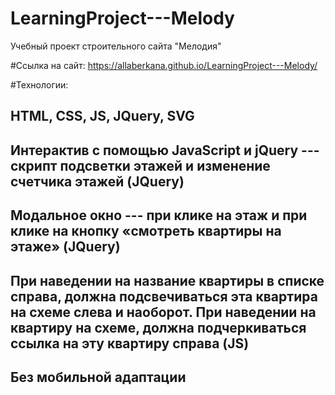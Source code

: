 # LearningProject---Melody
Учебный проект строительного сайта "Мелодия"

#Ссылка на сайт:  https://allaberkana.github.io/LearningProject---Melody/

#Технологии:
## HTML, CSS, JS, JQuery, SVG
## Интерактив с помощью JavaScript и jQuery --- скрипт подсветки этажей и изменение счетчика этажей (JQuery)
## Модальное окно --- при клике на этаж и при клике на кнопку «смотреть квартиры на этаже» (JQuery)
## При наведении на название квартиры в списке справа, должна подсвечиваться эта квартира на схеме слева и наоборот. При наведении на квартиру на схеме, должна подчеркиваться ссылка на эту квартиру справа (JS)

## Без мобильной адаптации

